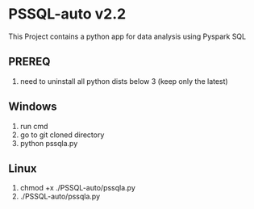 # PSSQL-auto v2.2
This Project contains a python app for data analysis using Pyspark SQL
## PREREQ
1. need to uninstall all python dists below 3 (keep only the latest)
## Windows
1. run cmd
2. go to git cloned directory
2. python pssqla.py
## Linux
1. chmod +x ./PSSQL-auto/pssqla.py
2. ./PSSQL-auto/pssqla.py
